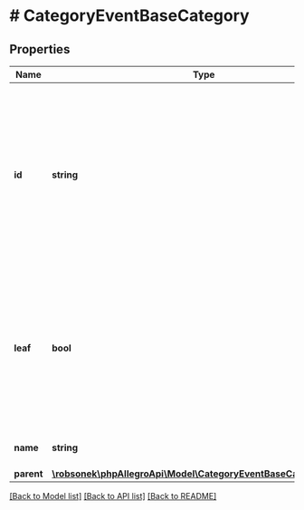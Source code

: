 # # CategoryEventBaseCategory

## Properties

Name | Type | Description | Notes
------------ | ------------- | ------------- | -------------
**id** | **string** | The ID of the category. This can be either in UUID format or an integer format. You should be ready to accept any string value as the category ID. | [optional]
**leaf** | **bool** | Indicates whether the category is at the lowest level. Leaf categories do not have any children. Offers can be listed only in leaf categories. | [optional]
**name** | **string** | Name of the category. | [optional]
**parent** | [**\robsonek\phpAllegroApi\Model\CategoryEventBaseCategoryParent**](CategoryEventBaseCategoryParent.md) |  | [optional]

[[Back to Model list]](../../README.md#models) [[Back to API list]](../../README.md#endpoints) [[Back to README]](../../README.md)
